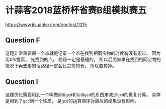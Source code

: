 # 计蒜客2018蓝桥杯省赛B组模拟赛五
https://www.jisuanke.com/contest/1215

## Question F
这题非常重要都一个点就是记录一个点在找到相同宝物的时候有没有走过。
因为用bfs搜索， 先找到的点， 路径一定是最短的，
所以后面如果在找到相同宝物的情况下再去走的话路径一定会比之前的长， 所以要剪掉。


## Question I
这题优化需要用到一个叫做`前缀gcd`和`后缀gcd`的东西来减少`gcd`的重复计算。
具体是用到了`gcd`到一个性质， 是`gcd`的运算顺序对最后的结果没有影响。

